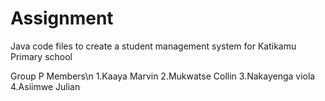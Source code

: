 # Assignment
Java code files to create a student management system for Katikamu Primary school

Group P Members\n
1.Kaaya Marvin
2.Mukwatse Collin
3.Nakayenga viola
4.Asiimwe Julian

